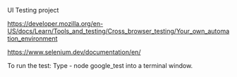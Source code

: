 UI Testing project

https://developer.mozilla.org/en-US/docs/Learn/Tools_and_testing/Cross_browser_testing/Your_own_automation_environment

https://www.selenium.dev/documentation/en/

To run the test:
Type - node google_test into a terminal window.
